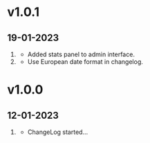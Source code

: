 # v1.0.1
##  19-01-2023

1. [](#new)
    * Added stats panel to admin interface.
2. [](#improved)
    * Use European date format in changelog.

# v1.0.0
##  12-01-2023

1. [](#new)
    * ChangeLog started...
